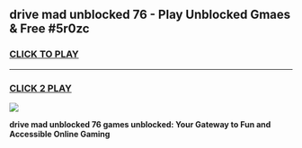 
## drive mad unblocked 76 - Play Unblocked Gmaes & Free #5r0zc
<h3>
<a href="https://news.freeplayer.one?title=drive_mad_unblocked_76&ref=24F">CLICK TO PLAY</a></h3>
<hr>

<h3>
<a href="https://news.freeplayer.one?title=drive_mad_unblocked_76&ref=24F">CLICK 2 PLAY</a>
  
</h3>

<a href="https://news.freeplayer.one?title=drive_mad_unblocked_76&ref=24F/"><img src="https://clearcache.store/games.png"></a>


**drive mad unblocked 76 games unblocked: Your Gateway to Fun and Accessible Online Gaming**
